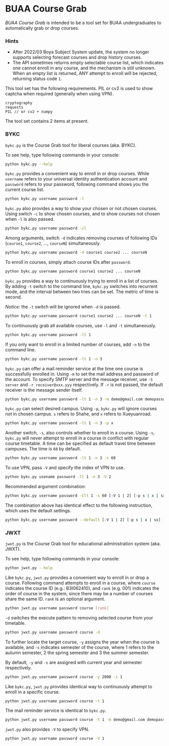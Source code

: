 # BUAA Course Grab

*BUAA Course Grab* is intended to be a tool set for BUAA undergraduates to automatically grab or drop courses.

### Hints

- After 2022/03 Boya Subject System update, the system no longer supports selecting forecast courses and drop history courses.
- The API sometimes returns empty selectable course list, which indicates one cannot enroll in any course, and the mechanism is still unknown. When an empty list is returned, ANY attempt to enroll will be rejected, returning status code `1`.

This tool set has the following requirements. PIL or cv2 is used to show captcha when required (generally when using VPN).

```
cryptography
requests
PIL // or cv2 + numpy
```

The tool set contains 2 items at present.

### BYKC

`bykc.py` is the Course Grab tool for liberal courses (aka. BYKC). 

To see help, type following commands in your console:

```sh
python bykc.py --help
```

`bykc.py` provides a convenient way to enroll in or drop courses. While `username` refers to your universal identity authentication account and `password` refers to your password, following command shows you the current course list.

```sh
python bykc.py username password -l
```

`bykc.py` also provides a way to show your chosen or not chosen courses. Using switch `-c` to show chosen courses, and to show courses not chosen when `-l` is also passed.

```sh
python bykc.py username password -cl
```

Among arguments, switch `-d` indicates removing courses of following IDs (`course1`, `course2`, ..., `courseN`) simultaneously.

```sh
python bykc.py username password -d course1 course2 ... courseN
```

To enroll in courses, simply attach course IDs after `password`.

```sh
python bykc.py username password course1 course2 ... courseN
```

`bykc.py` provides a way to continuously trying to enroll in a list of courses. By adding `-t` switch to the command line, `bykc.py` switches into recurrent mode, and the interval between two tries can be set. The metric of time is second.

*Notice:* the `-t` switch will be ignored  when `-d` is passed.

```sh
python bykc.py username password course1 course2 ... courseN -t 1
```

To continuously grab all available courses, use `-l` and `-t` simultaneously.

```sh
python bykc.py username password -lt 1
```

If you only want to enroll in a limited number of courses, add `-n` to the command line.

```sh
python bykc.py username password -lt 1 -n 3
```

`bykc.py` can offer a mail reminder service at the time one course is successfully enrolled in. Using `-m` to set the mail address and password of the account. To specify SMTP server and the message receiver, use `-S server` and `-r receiver@xxx.yyy` respectively. If `-r` is not passed, the default receiver is the message sender itself.

```sh
python bykc.py username password -lt 1 -n 3 -m demo@gmail.com demopassword
```

`bykc.py` can select desired campus. Using `-p`, `bykc.py` will ignore courses not in chosen campus. `s` refers to Shahe, and `x` refers to Xueyuanroad.

```sh
python bykc.py username password -lt 1 -n 3 -p x
```

Another switch, `-s`, also controls whether to enroll in a course. Using `-s`, `bykc.py` will never attempt to enroll in a course in conflict with regular course timetable. A time can be specified as default travel time between campuses. The time is `60` by default.

```sh
python bykc.py username password -lt 1 -n 3 -s 60
```

To use VPN, pass `-V` and specify the index of VPN to use.

```sh
python bykc.py usename password -lt 1 -n 3 -V 2
```

Recommended argument combination:

```sh
python bykc.py username password -Clt 1 -s 60 [-V 1 | 2] [-p s | x | sx] [-m demo@gmail.com demopassword]
```

The combination above has identical effect to the following instruction, which uses the default settings.

```sh
python bykc.py username password --default [-V 1 | 2] [-p s | x | sx] [-m demo@gmail.com demopassword]
```

### JWXT

`jwxt.py` is the Course Grab tool for educational administration system (aka. JWXT). 

To see help, type following commands in your console:

```sh
python jwxt.py --help
```

Like `bykc.py`, `jwxt.py` provides a convenient way to enroll in or drop a course. Following command attempts to enroll in a course, where `course` indicates the course ID (e.g.: B3I062410), and `rank` (e.g. 001) indicates the order of course in the system, since there may be a number of courses share the same ID. `rank` is an optional argument.

```sh
python jwxt.py username password course [rank]
```

`-d` switches the execute pattern to removing selected course from your timetable.

```sh
python jwxt.py username password course -d
```

To further locate the target course, `-y` assigns the year when the course is available, and `-s` indicates semester of the course, where 1 refers to the autumn semester, 2 the spring semester and 3 the summer semester.

By default, `-y` and `-s` are assigned with current year and semester respectively.

```sh
python jwxt.py username password course -y 2000 -s 1
```

Like `bykc.py`, `jwxt.py` provides identical way to continuously attempt to enroll in a specific course.

```sh
python jwxt.py username password course -t 1
```

The mail reminder service is identical to `bykc.py`.

```sh
python jwxt.py username password course -t 1 -m demo@gmail.com demopassword
```

`jwxt.py` also provides `-V` to specify VPN.

```sh
python jwxt.py username password course -V 1
```
